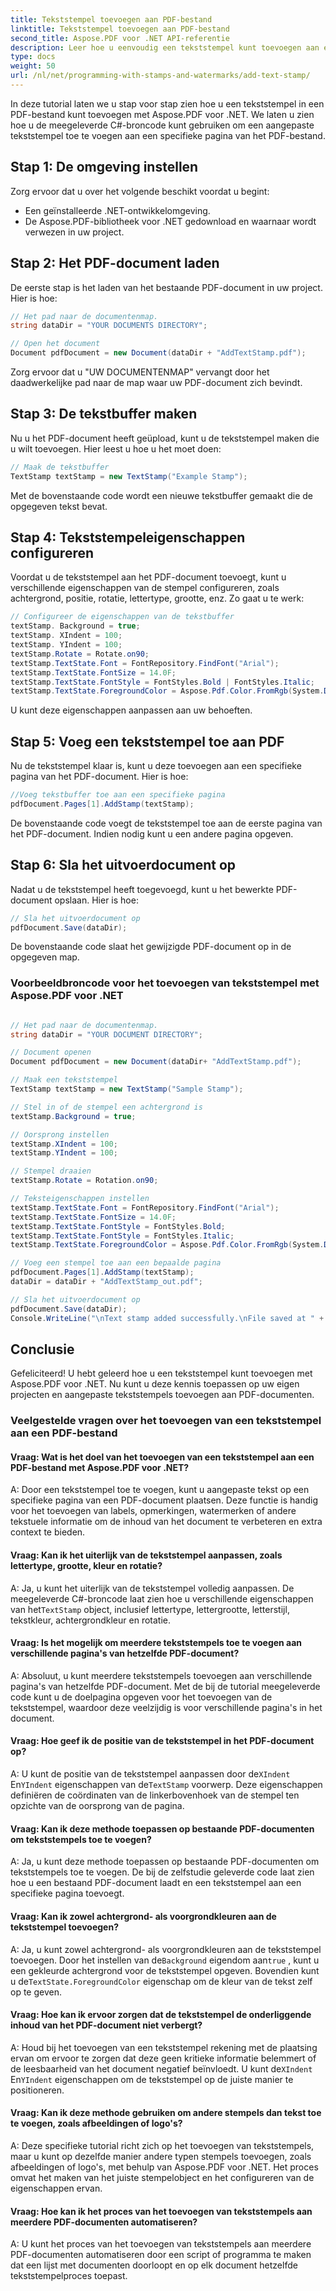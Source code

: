 ```yaml
---
title: Tekststempel toevoegen aan PDF-bestand
linktitle: Tekststempel toevoegen aan PDF-bestand
second_title: Aspose.PDF voor .NET API-referentie
description: Leer hoe u eenvoudig een tekststempel kunt toevoegen aan een PDF-bestand met Aspose.PDF voor .NET.
type: docs
weight: 50
url: /nl/net/programming-with-stamps-and-watermarks/add-text-stamp/
---
```

In deze tutorial laten we u stap voor stap zien hoe u een tekststempel in een PDF-bestand kunt toevoegen met Aspose.PDF voor .NET. We laten u zien hoe u de meegeleverde C#-broncode kunt gebruiken om een aangepaste tekststempel toe te voegen aan een specifieke pagina van het PDF-bestand.

## Stap 1: De omgeving instellen

Zorg ervoor dat u over het volgende beschikt voordat u begint:

- Een geïnstalleerde .NET-ontwikkelomgeving.
- De Aspose.PDF-bibliotheek voor .NET gedownload en waarnaar wordt verwezen in uw project.

## Stap 2: Het PDF-document laden

De eerste stap is het laden van het bestaande PDF-document in uw project. Hier is hoe:

```csharp
// Het pad naar de documentenmap.
string dataDir = "YOUR DOCUMENTS DIRECTORY";

// Open het document
Document pdfDocument = new Document(dataDir + "AddTextStamp.pdf");
```

Zorg ervoor dat u "UW DOCUMENTENMAP" vervangt door het daadwerkelijke pad naar de map waar uw PDF-document zich bevindt.

## Stap 3: De tekstbuffer maken

Nu u het PDF-document heeft geüpload, kunt u de tekststempel maken die u wilt toevoegen. Hier leest u hoe u het moet doen:

```csharp
// Maak de tekstbuffer
TextStamp textStamp = new TextStamp("Example Stamp");
```

Met de bovenstaande code wordt een nieuwe tekstbuffer gemaakt die de opgegeven tekst bevat.

## Stap 4: Tekststempeleigenschappen configureren

Voordat u de tekststempel aan het PDF-document toevoegt, kunt u verschillende eigenschappen van de stempel configureren, zoals achtergrond, positie, rotatie, lettertype, grootte, enz. Zo gaat u te werk:

```csharp
// Configureer de eigenschappen van de tekstbuffer
textStamp. Background = true;
textStamp. XIndent = 100;
textStamp. YIndent = 100;
textStamp.Rotate = Rotate.on90;
textStamp.TextState.Font = FontRepository.FindFont("Arial");
textStamp.TextState.FontSize = 14.0F;
textStamp.TextState.FontStyle = FontStyles.Bold | FontStyles.Italic;
textStamp.TextState.ForegroundColor = Aspose.Pdf.Color.FromRgb(System.Drawing.Color.Aqua);
```

U kunt deze eigenschappen aanpassen aan uw behoeften.

## Stap 5: Voeg een tekststempel toe aan PDF

Nu de tekststempel klaar is, kunt u deze toevoegen aan een specifieke pagina van het PDF-document. Hier is hoe:

```csharp
//Voeg tekstbuffer toe aan een specifieke pagina
pdfDocument.Pages[1].AddStamp(textStamp);
```

De bovenstaande code voegt de tekststempel toe aan de eerste pagina van het PDF-document. Indien nodig kunt u een andere pagina opgeven.

## Stap 6: Sla het uitvoerdocument op

Nadat u de tekststempel heeft toegevoegd, kunt u het bewerkte PDF-document opslaan. Hier is hoe:

```csharp
// Sla het uitvoerdocument op
pdfDocument.Save(dataDir);
```

De bovenstaande code slaat het gewijzigde PDF-document op in de opgegeven map.

### Voorbeeldbroncode voor het toevoegen van tekststempel met Aspose.PDF voor .NET 
```csharp

// Het pad naar de documentenmap.
string dataDir = "YOUR DOCUMENT DIRECTORY";

// Document openen
Document pdfDocument = new Document(dataDir+ "AddTextStamp.pdf");

// Maak een tekststempel
TextStamp textStamp = new TextStamp("Sample Stamp");

// Stel in of de stempel een achtergrond is
textStamp.Background = true;

// Oorsprong instellen
textStamp.XIndent = 100;
textStamp.YIndent = 100;

// Stempel draaien
textStamp.Rotate = Rotation.on90;

// Teksteigenschappen instellen
textStamp.TextState.Font = FontRepository.FindFont("Arial");
textStamp.TextState.FontSize = 14.0F;
textStamp.TextState.FontStyle = FontStyles.Bold;
textStamp.TextState.FontStyle = FontStyles.Italic;
textStamp.TextState.ForegroundColor = Aspose.Pdf.Color.FromRgb(System.Drawing.Color.Aqua);

// Voeg een stempel toe aan een bepaalde pagina
pdfDocument.Pages[1].AddStamp(textStamp);
dataDir = dataDir + "AddTextStamp_out.pdf";

// Sla het uitvoerdocument op
pdfDocument.Save(dataDir);
Console.WriteLine("\nText stamp added successfully.\nFile saved at " + dataDir);            

```

## Conclusie

Gefeliciteerd! U hebt geleerd hoe u een tekststempel kunt toevoegen met Aspose.PDF voor .NET. Nu kunt u deze kennis toepassen op uw eigen projecten en aangepaste tekststempels toevoegen aan PDF-documenten.

### Veelgestelde vragen over het toevoegen van een tekststempel aan een PDF-bestand

#### Vraag: Wat is het doel van het toevoegen van een tekststempel aan een PDF-bestand met Aspose.PDF voor .NET?

A: Door een tekststempel toe te voegen, kunt u aangepaste tekst op een specifieke pagina van een PDF-document plaatsen. Deze functie is handig voor het toevoegen van labels, opmerkingen, watermerken of andere tekstuele informatie om de inhoud van het document te verbeteren en extra context te bieden.

#### Vraag: Kan ik het uiterlijk van de tekststempel aanpassen, zoals lettertype, grootte, kleur en rotatie?

 A: Ja, u kunt het uiterlijk van de tekststempel volledig aanpassen. De meegeleverde C#-broncode laat zien hoe u verschillende eigenschappen van het`TextStamp` object, inclusief lettertype, lettergrootte, letterstijl, tekstkleur, achtergrondkleur en rotatie.

#### Vraag: Is het mogelijk om meerdere tekststempels toe te voegen aan verschillende pagina's van hetzelfde PDF-document?

A: Absoluut, u kunt meerdere tekststempels toevoegen aan verschillende pagina's van hetzelfde PDF-document. Met de bij de tutorial meegeleverde code kunt u de doelpagina opgeven voor het toevoegen van de tekststempel, waardoor deze veelzijdig is voor verschillende pagina's in het document.

#### Vraag: Hoe geef ik de positie van de tekststempel in het PDF-document op?

 A: U kunt de positie van de tekststempel aanpassen door de`XIndent` En`YIndent` eigenschappen van de`TextStamp` voorwerp. Deze eigenschappen definiëren de coördinaten van de linkerbovenhoek van de stempel ten opzichte van de oorsprong van de pagina.

#### Vraag: Kan ik deze methode toepassen op bestaande PDF-documenten om tekststempels toe te voegen?

A: Ja, u kunt deze methode toepassen op bestaande PDF-documenten om tekststempels toe te voegen. De bij de zelfstudie geleverde code laat zien hoe u een bestaand PDF-document laadt en een tekststempel aan een specifieke pagina toevoegt.

#### Vraag: Kan ik zowel achtergrond- als voorgrondkleuren aan de tekststempel toevoegen?

 A: Ja, u kunt zowel achtergrond- als voorgrondkleuren aan de tekststempel toevoegen. Door het instellen van de`Background` eigendom aan`true` , kunt u een gekleurde achtergrond voor de tekststempel opgeven. Bovendien kunt u de`TextState.ForegroundColor` eigenschap om de kleur van de tekst zelf op te geven.

#### Vraag: Hoe kan ik ervoor zorgen dat de tekststempel de onderliggende inhoud van het PDF-document niet verbergt?

 A: Houd bij het toevoegen van een tekststempel rekening met de plaatsing ervan om ervoor te zorgen dat deze geen kritieke informatie belemmert of de leesbaarheid van het document negatief beïnvloedt. U kunt de`XIndent` En`YIndent` eigenschappen om de tekststempel op de juiste manier te positioneren.

#### Vraag: Kan ik deze methode gebruiken om andere stempels dan tekst toe te voegen, zoals afbeeldingen of logo's?

A: Deze specifieke tutorial richt zich op het toevoegen van tekststempels, maar u kunt op dezelfde manier andere typen stempels toevoegen, zoals afbeeldingen of logo's, met behulp van Aspose.PDF voor .NET. Het proces omvat het maken van het juiste stempelobject en het configureren van de eigenschappen ervan.

#### Vraag: Hoe kan ik het proces van het toevoegen van tekststempels aan meerdere PDF-documenten automatiseren?

A: U kunt het proces van het toevoegen van tekststempels aan meerdere PDF-documenten automatiseren door een script of programma te maken dat een lijst met documenten doorloopt en op elk document hetzelfde tekststempelproces toepast.
